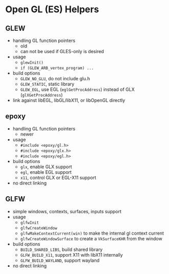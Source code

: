 Open GL (ES) Helpers
====================

## GLEW

- handling GL function pointers
  - old
  - can not be used if GLES-only is desired
- usage
  - `glewInit()`
  - `if (GLEW_ARB_vertex_program) ...`
- build options
  - `GLEW_NO_GLU`, do not include glu.h
  - `GLEW_STATIC`, static library
  - `GLEW_EGL`, use EGL (`eglGetProcAddress`) instead of GLX
    (`glXGetProcAddress`)
- link against libEGL, libGL/libX11, or libOpenGL directly

## epoxy

- handling GL function pointers
  - newer
- usage
  - `#include <epoxy/gl.h>`
  - `#include <epoxy/glx.h>`
  - `#include <epoxy/egl.h>`
- build options
  - `glx`, enable GLX support
  - `egl`, enable EGL support
  - `x11`, control GLX or EGL-X11 support
- no direct linking

## GLFW

- simple windows, contexts, surfaces, inputs support
- usage
  - `glfwInit`
  - `glfwCreateWindow`
  - `glfwMakeContextCurrent(win)` to make the internal gl context current
  - `glfwCreateWindowSurface` to create a `VkSurfaceKHR` from the window
- build options
  - `BUILD_SHARED_LIBS`, build shared library
  - `GLFW_BUILD_X11`, support X11 with libX11 internally
  - `GLFW_BUILD_WAYLAND`, support wayland
- no direct linking

